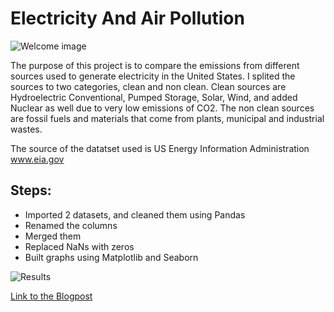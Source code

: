 # Electricity And Air Pollution

![Welcome image](https://github.com/medamer/Built-week-1/blob/master/Images/smokes.png)

The purpose of this project is to compare the emissions from different sources used to generate electricity in the United States. I splited the sources to two categories, clean and non clean. Clean sources are Hydroelectric Conventional, Pumped Storage, Solar, Wind, and added Nuclear as well due to very low emissions of CO2. The non clean sources are fossil fuels and materials that come from plants, municipal and industrial wastes.

The source of the datatset used is US Energy Information Administration www.eia.gov

## Steps:

* Imported 2 datasets, and cleaned them using Pandas
* Renamed the columns
* Merged them
* Replaced NaNs with zeros
* Built graphs using Matplotlib and Seaborn

![Results](https://github.com/medamer/Built-week-1/blob/master/Images/electricityvsemissions.png)


[Link to the Blogpost](https://edamer66.medium.com/electricity-and-air-pollution-8cf100fddf31?sk=db9588fe502cc890d5f0d17bb928c550)
